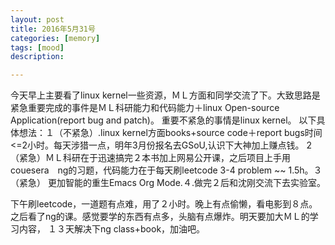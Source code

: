 ```yaml
---
layout: post
title: 2016年5月31号
categories: [memory]
tags: [mood]
description:

---
```


今天早上主要看了linux kernel一些资源，ＭＬ方面和同学交流了下。大致思路是紧急重要完成的事件是ＭＬ科研能力和代码能力＋linux Open-source Application(report bug and patch)。
重要不紧急的事情是linux kernel。
以下具体想法：１（不紧急）.linux kernel方面books+source code＋report bugs时间<=2小时。每天涉猎一点，明年3月份报名去GSoU,认识下大神加上赚点钱。
2（紧急）ＭＬ科研在于迅速搞完２本书加上网易公开课，之后项目上手用couesera　ng的习题，代码能力在于每天刷leetcode 3-4 problem ~~ 1.5h。３（紧急）
更加智能的重生Emacs Org Mode.４.做完２后和沈刚交流下去实验室。

下午刷leetcode，一道题有点难，用了２小时。晚上有点偷懒，看电影到８点。之后看了ng的课。感觉要学的东西有点多，头脑有点爆炸。明天要加大ＭＬ的学习内容，
１３天解决下ng class+book，加油吧。
